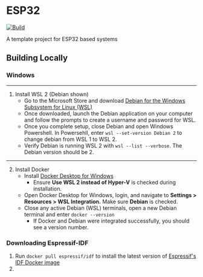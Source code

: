# ESP32

[![Build](https://github.com/Peter-Herrmann/ESP32/actions/workflows/build.yml/badge.svg)](https://github.com/Peter-Herrmann/ESP32/actions/workflows/build.yml)

A template project for ESP32 based systems

## Building Locally

### Windows
---
1. Install WSL 2 (Debian shown)
    - Go to the Microsoft Store and download [Debian for the Windows Subsystem for Linux (WSL)](https://apps.microsoft.com/store/detail/debian/9MSVKQC78PK6)
    - Once downloaded, launch the Debian application on your computer and follow the prompts to create a username and password for WSL.
    - Once you complete setup, close Debian and open Windows Powershell. In Powersehll, enter `wsl --set-version Debian 2` to change debian from WSL 1 to WSL 2.
    - Verify Debian is running WSL 2 with `wsl --list --verbose`. The Debian version should be 2. 
---
2. Install Docker 
    - Install [Docker Desktop for Windows](https://docs.docker.com/desktop/install/windows-install/)
      - Ensure **Use WSL 2 instead of Hyper-V** is checked during installation.
    - Open Docker Desktop for Windows, login, and navigate to **Settings > Resources > WSL Integration.** Make sure **Debian** is checked.
    - Close any active Debian (WSL) terminals, open a new Debian terminal and enter `docker --version`
      - If Docker and Debian were integrated successfully, you should see a version number.

### Downloading Espressif-IDF

1. Run `docker pull espressif/idf` to install the latest version of [Espressif's IDF Docker image](https://docs.espressif.com/projects/esp-idf/en/latest/esp32/api-guides/tools/idf-docker-image.html) 
2. 